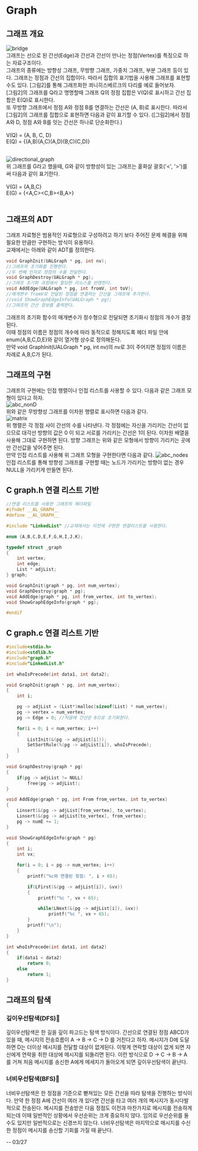 # Graph

## 그래프 개요
![bridge](./bridge.png)<br>
그래프는 선으로 된 간선(Edge)과 간선과 간선이 만나는 정점(Vertex)를 특징으로 하는 자료구조이다.<br>
그래프의 종류에는 방향성 그래프, 무방향 그래프, 가중치 그래프, 부분 그래프 등이 있다.
그래프는 정점과 간선의 집합이다. 따라서 집합의 표기법을 사용해 그래프를 표현할 수도 있다. [그림2]를 통해 그래프화한 쾨니히스베르크의 다리를 예로 들어보자.<br>
[그림2]의 그래프를 Q라고 명명할때 그래프 Q의 정점 집합은 V(Q)로 표시하고 간선 집합은 E(Q)로 표시한다.<br>
또 무방향 그래프에서 정점 A와 정점 B를 연결하는 간선은 (A, B)로 표시한다. 
따라서 [그림2]의 그래프를 집합으로 표현하면 다음과 같이 표기할 수 있다.
([그림2]에서 정점 A와 D, 정점 A와 B를 잇는 간선은 하나로 단순화한다.)<br><br>
V(Q) = {A, B, C, D}<br>
E(Q) = {(A,B)(A,C)(A,D)(B,C)(C,D)}<br><br>

![directional_graph](./directional_graph.png)<br>
위 그래프를 G라고 했을때, G와 같이 방향성이 있는 그래프는 홑화살 괄호('<', '>')를 써 다음과 같이 표기한다.<br><br>
V(G) = {A,B,C}<br>
E(G) = {<A,C><C,B><B,A>}<br><br>
## 그래프의 ADT
그래프 자료형은 범용적인 자료형으로 구성하려고 하기 보다 주어진 문제 해결을 위해 필요한 만큼만 구현하는 방식이 유용하다.<br>
교재에서는 아래와 같이 ADT를 정의한다.<br>
```C
void GraphInit(UALGraph * pg, int nv);
//그래프의 초기화를 진행한다.
//두 번째 인자로 정점의 수를 전달한다.
void GraphDestroy(UALGraph * pg);
//그래프 초기화 과정에서 할당한 리소스를 반영한다.
void AddEdge(UALGraph * pg, int fromV, int toV);
//매개변수 fromV로 전달된 정점을 연결하는 간선을 그래프에 추가한다.
//void ShowGraphEdgeInfo(UALGraph * pg);
//그래프의 간선 정보를 출력한다.
```
그래프의 초기화 함수의 매개변수가 정수형으로 전달되면 초기화시 정점의 개수가 결정된다.<br>
이때 정점의 이름은 정점의 개수에 따라 동적으로 정해지도록 헤더 파일 안에 enum{A,B,C,D,E}와 같이 열거형 상수로 정의해둔다.<br>
만약 void GraphInit(UALGraph * pg, int nv)의 nv로 3이 주어지면 정점의 이름은 차례로 A,B,C가 된다.<br>

## 그래프의 구현
그래프의 구현에는 인접 행렬이나 인접 리스트를 사용할 수 있다.
다음과 같은 그래프 모형이 있다고 하자.<br>
![abc_nonD](./abc_nonD.png)<br>
위와 같은 무방향성 그래프를 이차원 행렬로 표시하면 다음과 같다.<br>
![matrix](./matrix.png)<br>
위 행렬은 각 정점 사이 간선의 수를 나타낸다.
각 정점에는 자신을 가리키는 간선이 없으므로 대각선 방향의 값은 0
이 되고 서로를 가리키는 간선은 1이 된다. 이차원 배열을 사용해 그대로 구현하면 된다.
방향 그래프는 위와 같은 모형에서 방향이 가리키는 곳에만 간선값을 넣어주면 된다. <br>
만약 인접 리스트를 사용해 위 그래프 모형을 구현한다면 다음과 같다.
![abc_nodes](./abc_nodes.png)<br>
인접 리스트를 통해 방향성 그래프를 구현할 때는 노드가 가리키는 방향이 없는 경우 NULL을 가리키게 만들면 된다.

## C graph.h 연결 리스트 기반 

```C
//연결 리스트를 사용한 그래프의 헤더파일
#ifndef __AL_GRAPH__
#define __AL_GRAPH__

#include "LinkedList" //교재에서는 이전에 구현한 연결리스트를 사용한다.

enum {A,B,C,D,E,F,G,H,I,J,K};

typedef struct _graph
{
	int vertex;
	int edge;
	List * adjList;
} graph;

void GraphInit(graph * pg, int num_vertex);
void GraphDestroy(graph * pg);
void AddEdge(graph * pg, int from_vertex, int to_vertex);
void ShowGraphEdgeInfo(graph * pg);

#endif
```

## C graph.c 연결 리스트 기반
```C
#include<stdio.h>
#include<stdlib.h>
#include"graph.h"
#include"LinkedList.h"

int whoIsPrecede(int data1, int data2);

void GraphInit(graph * pg, int num_vertex);
{
	int i;

	pg -> adjList = (List*)malloc(sizeof(List) * num_vertex);
	pg -> vertex = num_vertex;
	pg -> Edge = 0; //처음에 간선은 0으로 초기화한다.

	for(i = 0; i < num_vertex; i++)
	{
		ListInit(&(pg -> adjList[i]));
		SetSortRule(%(pg -> adjList[i]), whoIsPrecede);
	}
}

void GraphDestroy(graph * pg)
{
	if(pg -> adjList != NULL)
		free(pg -> adjList);
}

void AddEdge(graph * pg, int From from_vertex, int to_vertex)
{
	Linsert(&(pg -> adjList[from_vertex], to_vertex);
	Linsert(&(pg -> adjList[to_vertex], from_vertex);
	pg -> numE += 1;
}

void ShowGraphEdgeInfo(graph * pg)
{
	int i;
	int vx;

	for(i = 0; i < pg -> num_vertex; i++)
	{
		printf("%c와 연결된 정점: ", i + 65);

		if(LFirst(&(pg -> adjList[i]), &vx))
		{
			printf("%c ", vx + 65);

			while(LNext(&(pg -> adjList[i]), &vx))
				printf("%c ", vx + 65);
		}
		printf("\n");
	}
}

int whoIsPrecede(int data1, int data2)
{
	if(data1 < data2)
		return 0;
	else
		return 1;
}
```

## 그래프의 탐색
### 깊이우선탐색(DFS)🔬
깊이우선탐색은 한 길을 깊이 파고드는 탐색 방식이다.
간선으로 연결된 정점 ABCD가 있을 때, 메시지의 전송흐름이
A -> B -> C -> D 를 거친다고 하자. 메시지가 D에 도달하면 D는 더이상 메시지를 전달할 대상이 없게된다.
이렇게 연락할 대상이 없게 되면 자신에게 연락을 취한 대상에 메시지를 되돌리면 된다.
이런 방식으로 D -> C -> B -> A 를 거쳐 처음 메시지를 송신한 A에게 메세지가 돌아오게 되면 깊이우선탐색이 끝난다.

### 너비우선탐색(BFS)🔭
너비우선탐색은 한 정점을 기준으로 뻗쳐있는 모든 간선을 따라 탐색을 진행하는 방식이다. 
만약 한 정점 A에 간선이 여러 개 있다면 간선을 타고 여러 개의 메시지가 동시다발적으로 전송된다. 
메시지를 전송받은 다음 정점도 이전과 마찬가지로 메시지를 전송하게 되는데
이때 일반적인 상황에서 우선순위는 크게 중요하지 않다. 
임의로 우선순위를 둘 수도 있지만 일반적으로는 신경쓰지 않는다.
너비우선탐색은 마지막으로 메시지를 수신한 정점이 메시지를 송신할 기회를 가질 때 끝난다.

-- 03/27




